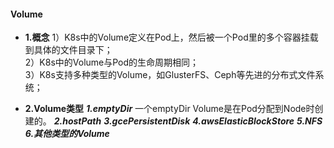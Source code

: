 #### Volume
+ **1.概念**
1）K8s中的Volume定义在Pod上，然后被一个Pod里的多个容器挂载到具体的文件目录下；<br/>
2）K8s中的Volume与Pod的生命周期相同；<br/>
3）K8s支持多种类型的Volume，如GlusterFS、Ceph等先进的分布式文件系统；<br/>

+ **2.Volume类型**
***1.emptyDir***
一个emptyDir Volume是在Pod分配到Node时创建的。
***2.hostPath***
***3.gcePersistentDisk***
***4.awsElasticBlockStore***
***5.NFS***
***6.其他类型的Volume***
